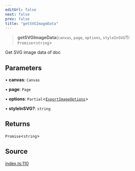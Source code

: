 ```yaml
---
editUrl: false
next: false
prev: false
title: "getSVGImageData"
---
```


> **getSVGImageData**(`canvas`, `page`, `options`, `styleInSVG`?): `Promise`\<`string`\>

Get SVG image data of doc

## Parameters

• **canvas**: `Canvas`

• **page**: `Page`

• **options**: `Partial`\<[`ExportImageOptions`](/api-export/type-aliases/exportimageoptions/)\>

• **styleInSVG?**: `string`

## Returns

`Promise`\<`string`\>

## Source

[index.ts:110](https://github.com/dakhetov/dgmjs/blob/main/packages/export/src/index.ts#L110)
